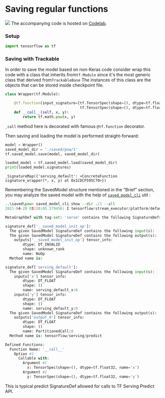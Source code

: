 # Saving regular functions

![](../.gitbook/assets/colab_favicon.ico) The accompanying code is hosted on [Codelab](https://colab.research.google.com/drive/1aId7DB_bH6KAla529_154K_A0tITqeAS?usp=sharing).  

### Setup

```python
import tensorflow as tf
```

### Saving with Trackable

In order to save the model based on non-Keras code consider wrap this code with a class that inherits from`tf.Module` since it's the most generic class that derived from`TrackableBase` The instances of this class are the objects that can be stored inside checkpoint file.

```python
class Wrapper(tf.Module):

    @tf.function(input_signature=[tf.TensorSpec(shape=(), dtype=tf.float32),
                                  tf.TensorSpec(shape=(), dtype=tf.float32)])
    def __call__(self, x, y):
        return tf.math.pow(x, y)
```

`_call` method here is decorated with famous `@tf.function` decorator.

Then saving and loading the model is performed straight-forward:

```python
model = Wrapper()
saved_model_dir = './saved/pow/1'
tf.saved_model.save(model, saved_model_dir)

loaded_model = tf.saved_model.load(saved_model_dir)
print(loaded_model.signatures)
```

```text
_SignatureMap({'serving_default': <ConcreteFunction signature_wrapper(*, x, y) at 0x1CDCF595C70>})
```

Remembering the SavedModel structure mentioned in the "Brief" section, you may analyze the saved model with the help of [`saved_model_cli`](https://github.com/tensorflow/docs/blob/master/site/en/r1/guide/saved_model.md#cli-to-inspect-and-execute-savedmodel) util :

```python
..\saved\pow> saved_model_cli show --dir ./1 --all
2021-04-20 03:20:05.579456: I tensorflow/stream_executor/platform/default/dso_loader.cc:49] Successfully opened dynamic library cudart64_110.dll

MetaGraphDef with tag-set: 'serve' contains the following SignatureDefs:

signature_def['__saved_model_init_op']:
  The given SavedModel SignatureDef contains the following input(s):
  The given SavedModel SignatureDef contains the following output(s):
    outputs['__saved_model_init_op'] tensor_info:
        dtype: DT_INVALID
        shape: unknown_rank
        name: NoOp
  Method name is:

signature_def['serving_default']:
  The given SavedModel SignatureDef contains the following input(s):
    inputs['x'] tensor_info:
        dtype: DT_FLOAT
        shape: ()
        name: serving_default_x:0
    inputs['y'] tensor_info:
        dtype: DT_FLOAT
        shape: ()
        name: serving_default_y:0
  The given SavedModel SignatureDef contains the following output(s):
    outputs['output_0'] tensor_info:
        dtype: DT_FLOAT
        shape: ()
        name: PartitionedCall:0
  Method name is: tensorflow/serving/predict

Defined Functions:
  Function Name: '__call__'
    Option #1
      Callable with:
        Argument #1
          x: TensorSpec(shape=(), dtype=tf.float32, name='x')
        Argument #2
          y: TensorSpec(shape=(), dtype=tf.float32, name='y')
```

This is typical predict SignatureDef allowed for calls to TF Serving Predict API.

